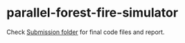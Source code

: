 # parallel-forest-fire-simulator

Check [Submission folder](https://github.com/MahikaJaguste/parallel-forest-fire-simulator/tree/main/Submission) for final code files and report.

